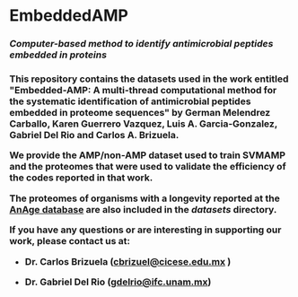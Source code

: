 # EmbeddedAMP
<h3><i>Computer-based method to identify antimicrobial peptides embedded in proteins</i><h3>

This repository contains the datasets used in the work entitled "Embedded-AMP: A multi-thread computational method for the systematic identification of antimicrobial peptides embedded in proteome sequences" by German Melendrez Carballo, Karen Guerrero Vazquez, Luis A. Garcia-Gonzalez, Gabriel Del Rio and Carlos A. Brizuela.

We provide the AMP/non-AMP dataset used to train SVMAMP and the proteomes that were used to validate the efficiency of the codes reported in that work.

The proteomes of organisms with a longevity reported at the <a href="https://genomics.senescence.info/species/index.html">AnAge database</a> are also included in the <i>datasets</i> directory.

If you have any questions or are interesting in supporting our work, please contact us at:

- Dr. Carlos Brizuela (cbrizuel@cicese.edu.mx )

- Dr. Gabriel Del Rio (gdelrio@ifc.unam.mx)
